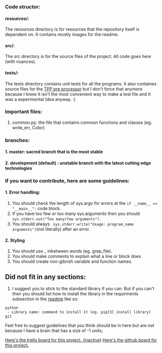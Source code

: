### Code structor:
#### resources/:
  The resources directory is for resources that the repository itself is dependent on. It contains mostly images for the readme.
#### src/:
  The src directory is for the source files of the project. All code goes here (with nuances).
#### tests/:
  The tests directory contains unit tests for all the programs. It also containes source files for the [TPP pre processor](https://github.com/honestly-nuts/TPP)
  but I don't force that anymore because I know it isn't the most convenient way to make a test file and It was a experimental Idea anyway. :)

### Important files:
  1. common.py: the file that contains common functions and classes (eg. write_err, Color)

### branches:
####   1. master: sacred branch that is the most stable
####   2. development (default) : unstable branch with the latest cutting edge technologies

### If you want to contribute, here are some guidelines:

#### 1. Error handling:
  1. You should check the length of sys.argv for errors at the ``` if __name__ == "__main__": ``` code block.
  2. If you have too few or too many sys.arguments then you should ```sys.stderr.out("Too many/few arguments")```.
  3. You should always ``` sys.stderr.write("Usage: program_name arguments")```(not literally) after an error.
#### 2. Styling
  1. You should use _ inbetween words (eg. grep_file).
  2. You should make comments to explain what a line or block does
  3. You should create non-gibrish variable and function names.

## Did not fit in any sections:
  1. I suggest you to stick to the standard library if you can. But if you can't then you should list how to install the library in the requirments subsection in 
  the [readme](https://github.com/honestly-nuts/Scuffed-Utils/blob/development/README.md) like so:
  
    python
     - Library name: command to install it (eg. pip[3] install library)
    git
    
Feel free to suggest guidelines that you think should be in here but are not because I have a brain that has a size of -1 units;

[Here's the trello board for this project. (inactive)](https://trello.com/invite/b/d7KbCuUN/216104d5bd17c6032b142875dc14d561/scuffed-utils)
[Here's the github board for this project.](https://github.com/honestly-nuts/Scuffed-Utils/projects)
